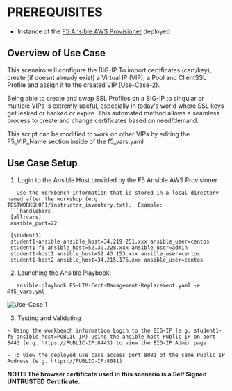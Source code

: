 # PREREQUISITES
- Instance of the [F5 Ansible AWS Provisioner](https://github.com/f5alliances/f5_provisioner) deployed

## Overview of Use Case
This scenairo will configure the BIG-IP To import certificates (cert/key), create (if doesnt already exist) a Virtual IP (VIP), a Pool and ClientSSL Profile and assign it to the created VIP (Use-Case-2).

Being able to create and swap SSL Profiles on a BIG-IP to singular or multiple VIPs is extremly useful, especially in today's world where SSL keys get leaked or hacked or expire.  This automated method allows a seamless process to create and change certificates based on need/demand.

This script can be modified to work on other VIPs by editing the F5_VIP_Name section inside of the f5_vars.yaml
  
## Use Case Setup

1. Login to the Ansible Host provided by the F5 Ansible AWS Provisioner 
  ```
   - Use the Workbench information that is stored in a local directory named after the workshop (e.g. TESTWORKSHOP1/instructor_inventory.txt).  Example:
   ```handlebars
   [all:vars]
   ansible_port=22

   [student1]
   student1-ansible ansible_host=34.219.251.xxx ansible_user=centos 
   student1-f5 ansible_host=52.39.228.xxx ansible_user=admin
   student1-host1 ansible_host=52.43.153.xxx ansible_user=centos
   student1-host2 ansible_host=34.215.176.xxx ansible_user=centos
   ```

2. Launching the Ansible Playbook:
```
   ansible-playbook F5-LTM-Cert-Management-Replacement.yaml -e @f5_vars.yml
```
![Use-Case 1](../images/UseCase2-960.gif)
 
3. Testing and Validating 
```
- Using the workbench information Login to the BIG-IP (e.g. student1-f5 ansible_host=PUBLIC-IP) using the ansible_host Public IP on port 8443 (e.g. https://PUBLIC-IP:8443) to view the BIG-IP Admin page 
  
- To view the deployed use case access port 8081 of the same Public IP Address (e.g. https://PUBLIC-IP:8081) 
``` 
**NOTE: The browser certificate used in this scenario is a Self Signed UNTRUSTED Certificate.**

